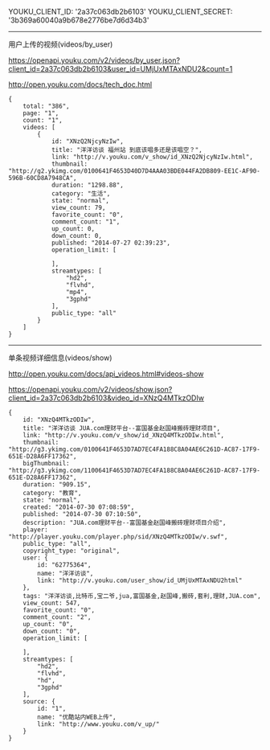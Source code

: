  YOUKU_CLIENT_ID: '2a37c063db2b6103'
  YOUKU_CLIENT_SECRET: '3b369a60040a9b678e2776be7d6d34b3'

***
用户上传的视频(videos/by_user)

https://openapi.youku.com/v2/videos/by_user.json?client_id=2a37c063db2b6103&user_id=UMjUxMTAxNDU2&count=1 

http://open.youku.com/docs/tech_doc.html

```
{
    total: "386",
    page: "1",
    count: "1",
    videos: [
        {
            id: "XNzQ2NjcyNzIw",
            title: "洋洋访谈 福州站 到底该唱多还是该唱空？",
            link: "http://v.youku.com/v_show/id_XNzQ2NjcyNzIw.html",
            thumbnail: "http://g2.ykimg.com/0100641F4653D40D7D4AAA03BDE044FA2DB809-EE1C-AF90-596B-60CD8A7948CA",
            duration: "1298.88",
            category: "生活",
            state: "normal",
            view_count: 79,
            favorite_count: "0",
            comment_count: "1",
            up_count: 0,
            down_count: 0,
            published: "2014-07-27 02:39:23",
            operation_limit: [
                
            ],
            streamtypes: [
                "hd2",
                "flvhd",
                "mp4",
                "3gphd"
            ],
            public_type: "all"
        }
    ]
}
```

***

单条视频详细信息(videos/show)

http://open.youku.com/docs/api_videos.html#videos-show

https://openapi.youku.com/v2/videos/show.json?client_id=2a37c063db2b6103&video_id=XNzQ4MTkzODIw

```
{
    id: "XNzQ4MTkzODIw",
    title: "洋洋访谈 JUA.com理财平台--富国基金赵国峰搬砖理财项目",
    link: "http://v.youku.com/v_show/id_XNzQ4MTkzODIw.html",
    thumbnail: "http://g3.ykimg.com/0100641F4653D7AD7EC4FA188C8A04AE6C261D-AC87-17F9-651E-D28A6FF17362",
    bigThumbnail: "http://g3.ykimg.com/1100641F4653D7AD7EC4FA188C8A04AE6C261D-AC87-17F9-651E-D28A6FF17362",
    duration: "909.15",
    category: "教育",
    state: "normal",
    created: "2014-07-30 07:08:59",
    published: "2014-07-30 07:10:50",
    description: "JUA.com理财平台--富国基金赵国峰搬砖理财项目介绍",
    player: "http://player.youku.com/player.php/sid/XNzQ4MTkzODIw/v.swf",
    public_type: "all",
    copyright_type: "original",
    user: {
        id: "62775364",
        name: "洋洋访谈",
        link: "http://v.youku.com/user_show/id_UMjUxMTAxNDU2html"
    },
    tags: "洋洋访谈,比特币,宝二爷,jua,富国基金,赵国峰,搬砖,套利,理财,JUA.com",
    view_count: 547,
    favorite_count: "0",
    comment_count: "2",
    up_count: "0",
    down_count: "0",
    operation_limit: [
        
    ],
    streamtypes: [
        "hd2",
        "flvhd",
        "hd",
        "3gphd"
    ],
    source: {
        id: "1",
        name: "优酷站内WEB上传",
        link: "http://www.youku.com/v_up/"
    }
}
```